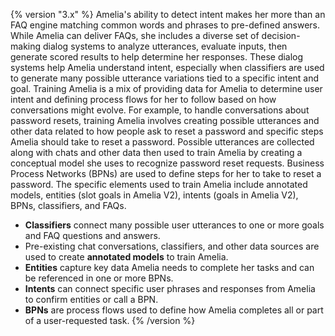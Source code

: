 {% version "3.x" %}
Amelia's ability to detect intent makes her more than an FAQ engine matching common words and phrases to pre-defined answers. While Amelia can deliver FAQs, she includes a diverse set of decision-making dialog systems to analyze utterances, evaluate inputs, then generate scored results to help determine her responses. These dialog systems help Amelia understand intent, especially when classifiers are used to generate many possible utterance variations tied to a specific intent and goal.
Training Amelia is a mix of providing data for Amelia to determine user intent and defining process flows for her to follow based on how conversations might evolve.
For example, to handle conversations about password resets, training Amelia involves creating possible utterances and other data related to how people ask to reset a password and specific steps Amelia should take to reset a password. Possible utterances are collected along with chats and other data then used to train Amelia by creating a conceptual model she uses to recognize password reset requests. Business Process Networks (BPNs) are used to define steps for her to take to reset a password.
The specific elements used to train Amelia include annotated models, entities (slot goals in Amelia V2), intents (goals in Amelia V2), BPNs, classifiers, and FAQs.
-   **Classifiers** connect many possible user utterances to one or more goals and FAQ questions and answers.
-   Pre-existing chat conversations, classifiers, and other data sources are used to create **annotated models** to train Amelia.
-   **Entities** capture key data Amelia needs to complete her tasks and can be referenced in one or more BPNs.
-   **Intents** can connect specific user phrases and responses from Amelia to confirm entities or call a BPN.
-   **BPNs** are process flows used to define how Amelia completes all or part of a user-requested task.
{% /version %}
